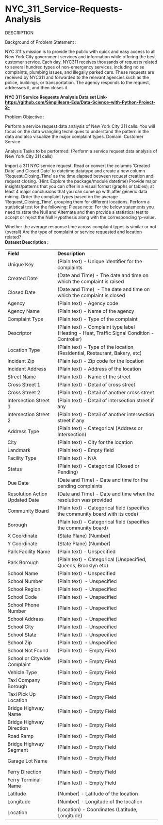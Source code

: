 # NYC_311_Service-Requests-Analysis
DESCRIPTION

Background of Problem Statement :

NYC 311's mission is to provide the public with quick and easy access to all New York City government services and information while offering the best customer service. Each day, NYC311 receives thousands of requests related to several hundred types of non-emergency services, including noise complaints, plumbing issues, and illegally parked cars. These requests are received by NYC311 and forwarded to the relevant agencies such as the police, buildings, or transportation. The agency responds to the request, addresses it, and then closes it.

<strong>NYC 311 Service Requests Analysis Data set Link- https://github.com/Simplilearn-Edu/Data-Science-with-Python-Project-2- </strong>

Problem Objective :

Perform a service request data analysis of New York City 311 calls. You will focus on the data wrangling techniques to understand the pattern in the data and also visualize the major complaint types.
Domain: Customer Service

Analysis Tasks to be performed:
(Perform a service request data analysis of New York City 311 calls) 

Import a 311 NYC service request.
Read or convert the columns ‘Created Date’ and Closed Date’ to datetime datatype and create a new column ‘Request_Closing_Time’ as the time elapsed between request creation and request closing. (Hint: Explore the package/module datetime)
Provide major insights/patterns that you can offer in a visual format (graphs or tables); at least 4 major conclusions that you can come up with after generic data mining.
Order the complaint types based on the average ‘Request_Closing_Time’, grouping them for different locations.
Perform a statistical test for the following:
Please note: For the below statements you need to state the Null and Alternate and then provide a statistical test to accept or reject the Null Hypothesis along with the corresponding ‘p-value’.

Whether the average response time across complaint types is similar or not (overall)
Are the type of complaint or service requested and location related?<br>
<b>
Dataset Description :
</b>
<div>
<table class="table" style="width:100%">
	<tbody>
		<tr>
			<td><strong>Field</strong></td>
			<td><strong>Description</strong></td>
		</tr>
		<tr>
			<td>Unique Key</td>
			<td>(Plain text) - Unique identifier for the complaints</td>
		</tr>
		<tr>
			<td>Created Date</td>
			<td>(Date and Time) - The date and time on which the complaint is raised</td>
		</tr>
		<tr>
			<td>Closed Date</td>
			<td>(Date and Time) &nbsp;- The date and time on which the complaint is closed</td>
		</tr>
		<tr>
			<td>Agency</td>
			<td>(Plain text) - Agency code</td>
		</tr>
		<tr>
			<td>Agency Name</td>
			<td>(Plain text) - Name of the agency</td>
		</tr>
		<tr>
			<td>Complaint Type</td>
			<td>(Plain text) - Type of the complaint</td>
		</tr>
		<tr>
			<td>Descriptor</td>
			<td>(Plain text) - Complaint type label (Heating - Heat, Traffic Signal Condition - Controller)</td>
		</tr>
		<tr>
			<td>Location Type</td>
			<td>(Plain text) - Type of the location (Residential, Restaurant, Bakery, etc)</td>
		</tr>
		<tr>
			<td>Incident Zip</td>
			<td>(Plain text) - Zip code for the location</td>
		</tr>
		<tr>
			<td>Incident Address</td>
			<td>(Plain text) - Address of the location</td>
		</tr>
		<tr>
			<td>Street Name</td>
			<td>(Plain text) - Name of the street</td>
		</tr>
		<tr>
			<td>Cross Street 1</td>
			<td>(Plain text) - Detail of cross street</td>
		</tr>
		<tr>
			<td>Cross Street 2</td>
			<td>(Plain text) - Detail of another cross street</td>
		</tr>
		<tr>
			<td>Intersection Street 1</td>
			<td>(Plain text) - Detail of intersection street if any</td>
		</tr>
		<tr>
			<td>Intersection Street 2</td>
			<td>(Plain text) - Detail of another intersection street if any</td>
		</tr>
		<tr>
			<td>Address Type</td>
			<td>(Plain text) - Categorical (Address or Intersection)</td>
		</tr>
		<tr>
			<td>City</td>
			<td>(Plain text) - City for the location</td>
		</tr>
		<tr>
			<td>Landmark</td>
			<td>(Plain text) - Empty field</td>
		</tr>
		<tr>
			<td>Facility Type</td>
			<td>(Plain text) - N/A</td>
		</tr>
		<tr>
			<td>Status</td>
			<td>(Plain text) - Categorical (Closed or Pending)</td>
		</tr>
		<tr>
			<td>Due Date</td>
			<td>(Date and Time) - Date and time for the pending complaints</td>
		</tr>
		<tr>
			<td>Resolution Action Updated Date</td>
			<td>(Date and Time) - Date and time when the resolution was provided</td>
		</tr>
		<tr>
			<td>Community Board</td>
			<td>(Plain text) - Categorical field (specifies the community board with its code)</td>
		</tr>
		<tr>
			<td>Borough</td>
			<td>(Plain text) - Categorical field (specifies the community board)</td>
		</tr>
		<tr>
			<td>X Coordinate</td>
			<td>(State Plane) (Number)</td>
		</tr>
		<tr>
			<td>Y Coordinate</td>
			<td>(State Plane) (Number)</td>
		</tr>
		<tr>
			<td>Park Facility Name</td>
			<td>(Plain text) - Unspecified</td>
		</tr>
		<tr>
			<td>Park Borough</td>
			<td>(Plain text) - Categorical (Unspecified, Queens, Brooklyn etc)</td>
		</tr>
		<tr>
			<td>School Name</td>
			<td>(Plain text) - Unspecified</td>
		</tr>
		<tr>
			<td>School Number</td>
			<td>(Plain text) &nbsp;- Unspecified</td>
		</tr>
		<tr>
			<td>School Region</td>
			<td>(Plain text) &nbsp;- Unspecified</td>
		</tr>
		<tr>
			<td>School Code</td>
			<td>(Plain text) &nbsp;- Unspecified</td>
		</tr>
		<tr>
			<td>School Phone Number</td>
			<td>(Plain text) &nbsp;- Unspecified</td>
		</tr>
		<tr>
			<td>School Address</td>
			<td>(Plain text) &nbsp;- Unspecified</td>
		</tr>
		<tr>
			<td>School City</td>
			<td>(Plain text) &nbsp;- Unspecified</td>
		</tr>
		<tr>
			<td>School State</td>
			<td>(Plain text) &nbsp;- Unspecified</td>
		</tr>
		<tr>
			<td>School Zip</td>
			<td>(Plain text) &nbsp;- Unspecified</td>
		</tr>
		<tr>
			<td>School Not Found</td>
			<td>(Plain text) &nbsp;- Empty Field</td>
		</tr>
		<tr>
			<td>School or Citywide Complaint</td>
			<td>(Plain text) &nbsp;- Empty Field</td>
		</tr>
		<tr>
			<td>Vehicle Type</td>
			<td>(Plain text) &nbsp;- Empty Field</td>
		</tr>
		<tr>
			<td>Taxi Company Borough</td>
			<td>(Plain text) &nbsp;- Empty Field</td>
		</tr>
		<tr>
			<td>Taxi Pick Up Location</td>
			<td>(Plain text) &nbsp;- Empty Field</td>
		</tr>
		<tr>
			<td>Bridge Highway Name</td>
			<td>(Plain text) &nbsp;- Empty Field</td>
		</tr>
		<tr>
			<td>Bridge Highway Direction</td>
			<td>(Plain text) &nbsp;- Empty Field</td>
		</tr>
		<tr>
			<td>Road Ramp</td>
			<td>(Plain text) &nbsp;- Empty Field</td>
		</tr>
		<tr>
			<td>Bridge Highway Segment</td>
			<td>(Plain text) &nbsp;- Empty Field</td>
		</tr>
		<tr>
			<td>Garage Lot Name</td>
			<td>(Plain text) &nbsp;- Empty Field<br>
			&nbsp;</td>
		</tr>
		<tr>
			<td>Ferry Direction</td>
			<td>(Plain text) &nbsp;- Empty Field</td>
		</tr>
		<tr>
			<td>Ferry Terminal Name</td>
			<td>(Plain text) &nbsp;- Empty Field</td>
		</tr>
		<tr>
			<td>Latitude</td>
			<td>(Number) - Latitude of the location</td>
		</tr>
		<tr>
			<td>Longitude</td>
			<td>(Number) - Longitude of the location</td>
		</tr>
		<tr>
			<td>Location</td>
			<td>(Location) - Coordinates (Latitude, Longitude)</td>
		</tr>
	</tbody>
</table>
</div>

